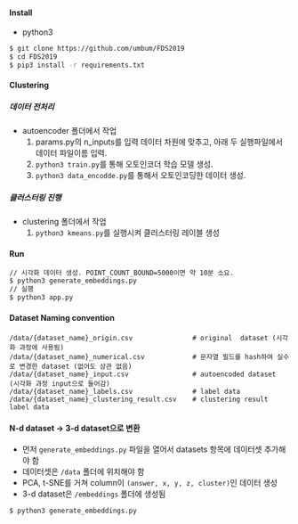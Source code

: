 

#### Install
- python3
```bash
$ git clone https://github.com/umbum/FDS2019
$ cd FDS2019
$ pip3 install -r requirements.txt
```

#### Clustering

##### 데이터 전처리
* autoencoder 폴더에서 작업
    1. params.py의 n_inputs를 입력 데이터 차원에 맞추고, 아래 두 실행파일에서 데이터 파일이름 입력.
    2. `python3 train.py`를 통해 오토인코더 학습 모델 생성.
    3. `python3 data_encodde.py`를 통해서 오토인코딩한 데이터 생성.

##### 클러스터링 진행
* clustering 폴더에서 작업
    1. `python3 kmeans.py`를 실행시켜 클러스터링 레이블 생성

#### Run
```bash
// 시각화 데이터 생성. POINT_COUNT_BOUND=5000이면 약 10분 소요.
$ python3 generate_embeddings.py
// 실행
$ python3 app.py
```

#### Dataset Naming convention
```
/data/{dataset_name}_origin.csv               # original  dataset (시각화 과정에 사용됨)
/data/{dataset_name}_numerical.csv            # 문자열 필드를 hash하여 실수로 변경한 dataset (없어도 상관 없음)
/data/{dataset_name}_input.csv                # autoencoded dataset (시각화 과정 input으로 들어감)
/data/{dataset_name}_labels.csv               # label data
/data/{dataset_name}_clustering_result.csv    # clustering result label data
```

#### N-d dataset -> 3-d dataset으로 변환
- 먼저 `generate_embeddings.py` 파일을 열어서 datasets 항목에 데이터셋 추가해야 함
- 데이터셋은 `/data` 폴더에 위치해야 함
- PCA, t-SNE를 거쳐 column이 `(answer, x, y, z, cluster)`인 데이터 생성
- 3-d dataset은 `/embeddings` 폴더에 생성됨
``` 
$ python3 generate_embeddings.py
```